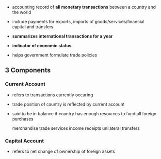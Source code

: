 - accounting record of **all monetary transactions** between a country and the world
- include payments for exports, imports of goods/services/financial capital and transfers
- **summarizes international transactions for a year** 

- **indicator of economic status**
- helps government formulate trade policies

## 3 Components
### Current Account
- refers to transactions currently occuring
- trade position of country is reflected by current account
- said to be in balance if country has enough resources to fund all foreign purchases

	merchandise trade
	services
	income receipts
	unilateral transfers

### Capital Account
- refers to net change of ownership of foreign assets